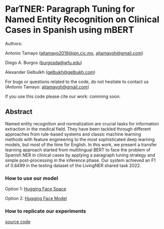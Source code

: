 # ParTNER: Paragraph Tuning for Named Entity Recognition on Clinical Cases in Spanish using mBERT

Authors:

Antonio Tamayo (ajtamayo2019@ipn.cic.mx, ajtamayoh@gmail.com)

Diego A. Burgos (burgosda@wfu.edu)

Alexander Gelbulkh (gelbukh@gelbukh.com)

For bugs or questions related to the code, do not hesitate to contact us (Antonio Tamayo: ajtamayoh@gmail.com)

If you use this code please cite our work: comming soon.

## Abstract

Named entity recognition and normalization are crucial tasks for information extraction in the medical field. They have been tackled through different approaches from rule-based systems and classic machine learning methods with feature engineering to the most sophisticated deep learning models, but most of the time for English. In this work, we present a transfer learning approach started from multilingual BERT to face the problem of Spanish NER in clinical cases by applying a paragraph tuning strategy and simple post-processing in the inference phase. Our system achieved an F1 of 0.8499 in the testing dataset of the LivingNER shared task 2022.

### How to use our model

Option 1: [Hugging Face Space](https://huggingface.co/spaces/ajtamayoh/NLP-CIC-WFU_LivingNER)

Option 2: [Hugging Face Model](https://huggingface.co/ajtamayoh/NLP-CIC-WFU_Clinical_Cases_NER_Sents_tokenized_mBERT_cased_fine_tuned)

### How to replicate our experiments

[source code](https://github.com/ajtamayoh/NLP-CIC-WFU-Contribution-to-LivingNER-shared-task-2022/blob/main/Code.ipynb)

